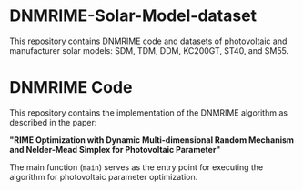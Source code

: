 # DNMRIME-Solar-Model-dataset
This repository contains DNMRIME code and datasets of photovoltaic and manufacturer solar models: SDM, TDM, DDM, KC200GT, ST40, and SM55.
# DNMRIME Code

This repository contains the implementation of the DNMRIME algorithm as described in the paper:

**"RIME Optimization with Dynamic Multi-dimensional Random Mechanism and Nelder-Mead Simplex for Photovoltaic Parameter"**

The main function (`main`) serves as the entry point for executing the algorithm for photovoltaic parameter optimization.
